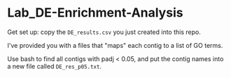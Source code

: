 # Lab_DE-Enrichment-Analysis

Get set up: copy the `DE_results.csv` you just created into this repo.

I've provided you with a files that "maps" each contig to a list of GO terms.

Use bash to find all contigs with padj < 0.05, and put the contig names into a new file called `DE_res_p05.txt`.

